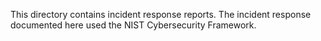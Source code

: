 This directory contains incident response reports. The incident response documented here used the NIST Cybersecurity Framework.
